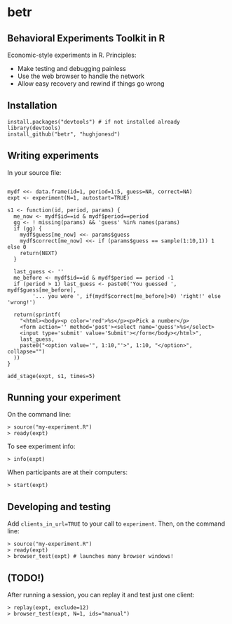 betr
====

Behavioral Experiments Toolkit in R
-----------------------------------

Economic-style experiments in R. Principles:

* Make testing and debugging painless
* Use the web browser to handle the network
* Allow easy recovery and rewind if things go wrong

Installation
------------

```{r}
install.packages("devtools") # if not installed already
library(devtools)
install_github("betr", "hughjonesd")
```

Writing experiments
-------------------

In your source file:

```{r}

mydf <<- data.frame(id=1, period=1:5, guess=NA, correct=NA)
expt <- experiment(N=1, autostart=TRUE)

s1 <- function(id, period, params) {
  me_now <- mydf$id==id & mydf$period==period
  gg <- ! missing(params) && 'guess' %in% names(params) 
  if (gg) {
    mydf$guess[me_now] <<- params$guess
    mydf$correct[me_now] <<- if (params$guess == sample(1:10,1)) 1 else 0
    return(NEXT)
  }
  
  last_guess <- ''
  me_before <- mydf$id==id & mydf$period == period -1
  if (period > 1) last_guess <- paste0('You guessed ', mydf$guess[me_before], 
        '... you were ', if(mydf$correct[me_before]>0) 'right!' else 'wrong!')
  
  return(sprintf(
    "<html><body><p color='red'>%s</p><p>Pick a number</p>
    <form action='' method='post'><select name='guess'>%s</select>
    <input type='submit' value='Submit'></form</body></html>",
    last_guess,
    paste0("<option value='", 1:10,"'>", 1:10, "</option>", collapse="")
  ))
}

add_stage(expt, s1, times=5)

```


Running your experiment
-----------------------

On the command line:

```{r}
> source("my-experiment.R")
> ready(expt)
```

To see experiment info:

```{r}
> info(expt)
```

When participants are at their computers:

```{r}
> start(expt)
```

Developing and testing
----------------------

Add `clients_in_url=TRUE` to your call to `experiment`. Then, on the command line:

```{r}
> source("my-experiment.R")
> ready(expt)
> browser_test(expt) # launches many browser windows!
```

(TODO!)
-------

After running a session, you can replay it and test just one client:

```{r}
> replay(expt, exclude=12) 
> browser_test(expt, N=1, ids="manual")
```




	
